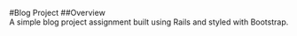 #Blog Project
##Overview   
A simple blog project assignment built using Rails and styled with Bootstrap.
